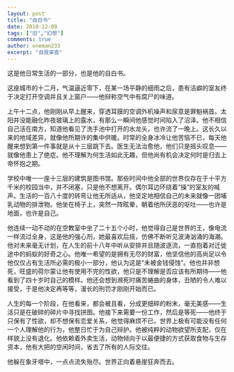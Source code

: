 ```yaml
---
layout: post
title: "自白书"
date: 2018-12-09
tags: ["旧","幻想"]
comments: true
author: oneman233
excerpt: "自我审查"
---
```


这是他日常生活的一部分，也是他的自白书。

这座城市的十二月，气温逼近零下，在某一场平静的细雨之后，患有洁癖的室友终于决定打开空调并且关上窗户——他辩称空气中有腐尸的味道。

上午十二点，他刚刚从早上醒来，穿透耳膜的空调外机噪声和尿意是罪魁祸首。太阳并没能融化昨夜玻璃上的露水，有那么一瞬间他感觉时间陷入了沼泽。他不相信自己活在南方，知道他看见了洗手池中打开的水龙头，也许流了一晚上。这长久以来的地域差异，就像他所期许的集中供暖。时常的全身冰冷让他苦恼不已，每天他醒来想到第一件事就是从十三层跳下去。医生无法治愈他，他们只是摇头叹息——就像他患上了绝症。他不理解为何生活如此无趣，但他尚有机会决定何时是归去上帝怀抱之期。

学校中唯一一座十三层的建筑是图书馆。那些时间中他全部的世界仅存在于十平方千米的校园当中，并不闭塞，只是他不想离开。偶尔耳边环绕着“操”的室友的喊声。生活的一百八十度的转弯让他无所适从，他坚定地相信自己的未来就像一团哺乳动物的排泄物。他坐在椅子上，突然一阵眩晕，朝着他所厌恶的呕吐——也许是地面，也许是自己。

他连续一动不动的在空教室中坐了二十五个小时，他觉得自己是世界的王，像电流一样流过全身，这是他的强心剂，她最喜欢后摇，仿佛不断听见波涛汹涌的海潮。他对未来毫无计划，在人生的前十八年中听从安排并且随波逐流，一直抱着对迁徙途中的蚂蚁的好奇之心。他唯一希望的是拥有无尽的财富，他坚信他的高尚足以令他仅仅占有生活所必需的极小一部分，他认为这是“未被金钱侵蚀”。他也并非想死，旺盛的荷尔蒙让他有使用不完的性欲，他只是不理解是否应该有所期待——他看到了四十岁时自己的模样。他还会想到濒死时痛苦蜷曲的身体，丑陋的令人难以接受，于是他决定再等等，漫长的刑罚才刚刚开始而已。

人生的每一个阶段，在他看来，都会被且看，分成更细碎的粉末，毫无美感——生活只是在破碎的碎片中寻找拼图。他接下来需要一份工作，然后是等死——他终于只保有了性欲，却不想保有恋爱关系，他觉得麻烦不已，世界上极有可能没有任何一个人理解他的行为，他整日忙于为自己辩护。他被纯粹的动物欲望所支配，仅在样貌上没有退化。他依赖着外卖生活，动物倾向于以最便捷的方式获取食物与生存资本，他有大把的空闲时间，省去了所有的人际交往。

他躲在象牙塔中，一点点流失殆尽。世界正向着悬崖狂奔而去。